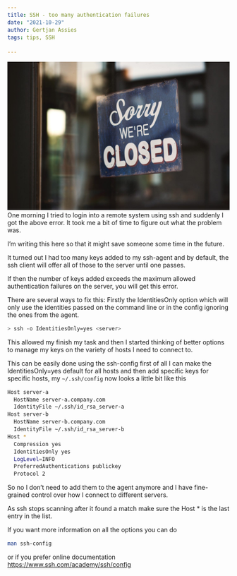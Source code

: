 ```yaml
---
title: SSH - too many authentication failures
date: "2021-10-29"
author: Gertjan Assies
tags: tips, SSH 

---
```

![Sorry we're closed](static/images/sorry_were_closed.jpg)
One morning I tried to login into a remote system using ssh and suddenly I got the above error. 
It took me a bit of time to figure out what the problem was.

I’m writing this here so that it might save someone some time in the future.

It turned out I had too many keys added to my ssh-agent and by default, the ssh client will offer all of those to the server until one passes.

If then the number of keys added exceeds the maximum allowed authentication failures on the server, you will get this error.

There are several ways to fix this:
Firstly the IdentitiesOnly option which will only use the identities passed on the command line or in the config ignoring the ones from the agent.

```bash
> ssh -o IdentitiesOnly=yes <server>
```

This allowed my finish my task and then I started thinking of better options to manage my keys on the variety of hosts I need to connect to.

This can be easily done using the ssh-config first of all I can make the IdentitiesOnly=yes default for all hosts and then add specific keys for specific hosts, my `~/.ssh/config` now looks a little bit like this

```bash
Host server-a
  HostName server-a.company.com
  IdentityFile ~/.ssh/id_rsa_server-a
Host server-b
  HostName server-b.company.com
  IdentityFile ~/.ssh/id_rsa_server-b
Host *
  Compression yes
  IdentitiesOnly yes
  LogLevel=INFO
  PreferredAuthentications publickey
  Protocol 2
```

So no I don’t need to add them to the agent anymore and I have fine-grained control over how I connect to different servers.

As ssh stops scanning after it found a match make sure the Host * is the last entry in the list.

If you want more information on all the options you can do

```bash
man ssh-config
```

or if you prefer online documentation <https://www.ssh.com/academy/ssh/config>
